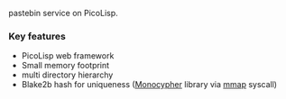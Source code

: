 pastebin service on PicoLisp.

### Key features
* PicoLisp web framework
* Small memory footprint
* multi directory hierarchy
* Blake2b hash for uniqueness ([Monocypher](https://monocypher.org) library
via [mmap](https://en.wikipedia.org/wiki/Mmap) syscall)

